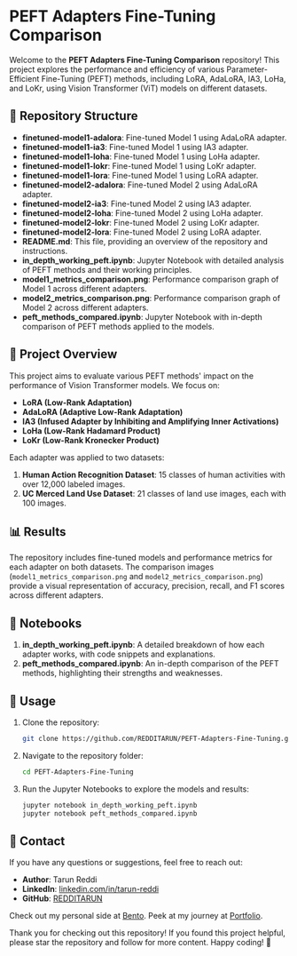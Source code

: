 # PEFT Adapters Fine-Tuning Comparison

Welcome to the **PEFT Adapters Fine-Tuning Comparison** repository! This project explores the performance and efficiency of various Parameter-Efficient Fine-Tuning (PEFT) methods, including LoRA, AdaLoRA, IA3, LoHa, and LoKr, using Vision Transformer (ViT) models on different datasets.

## 📂 Repository Structure

- **finetuned-model1-adalora**: Fine-tuned Model 1 using AdaLoRA adapter.
- **finetuned-model1-ia3**: Fine-tuned Model 1 using IA3 adapter.
- **finetuned-model1-loha**: Fine-tuned Model 1 using LoHa adapter.
- **finetuned-model1-lokr**: Fine-tuned Model 1 using LoKr adapter.
- **finetuned-model1-lora**: Fine-tuned Model 1 using LoRA adapter.
- **finetuned-model2-adalora**: Fine-tuned Model 2 using AdaLoRA adapter.
- **finetuned-model2-ia3**: Fine-tuned Model 2 using IA3 adapter.
- **finetuned-model2-loha**: Fine-tuned Model 2 using LoHa adapter.
- **finetuned-model2-lokr**: Fine-tuned Model 2 using LoKr adapter.
- **finetuned-model2-lora**: Fine-tuned Model 2 using LoRA adapter.
- **README.md**: This file, providing an overview of the repository and instructions.
- **in_depth_working_peft.ipynb**: Jupyter Notebook with detailed analysis of PEFT methods and their working principles.
- **model1_metrics_comparison.png**: Performance comparison graph of Model 1 across different adapters.
- **model2_metrics_comparison.png**: Performance comparison graph of Model 2 across different adapters.
- **peft_methods_compared.ipynb**: Jupyter Notebook with in-depth comparison of PEFT methods applied to the models.

## 🚀 Project Overview

This project aims to evaluate various PEFT methods' impact on the performance of Vision Transformer models. We focus on:

- **LoRA (Low-Rank Adaptation)**
- **AdaLoRA (Adaptive Low-Rank Adaptation)**
- **IA3 (Infused Adapter by Inhibiting and Amplifying Inner Activations)**
- **LoHa (Low-Rank Hadamard Product)**
- **LoKr (Low-Rank Kronecker Product)**

Each adapter was applied to two datasets:

1. **Human Action Recognition Dataset**: 15 classes of human activities with over 12,000 labeled images.
2. **UC Merced Land Use Dataset**: 21 classes of land use images, each with 100 images.

## 📊 Results

The repository includes fine-tuned models and performance metrics for each adapter on both datasets. The comparison images (`model1_metrics_comparison.png` and `model2_metrics_comparison.png`) provide a visual representation of accuracy, precision, recall, and F1 scores across different adapters.

## 📘 Notebooks

1. **in_depth_working_peft.ipynb**: A detailed breakdown of how each adapter works, with code snippets and explanations.
2. **peft_methods_compared.ipynb**: An in-depth comparison of the PEFT methods, highlighting their strengths and weaknesses.

## 🔧 Usage

1. Clone the repository:
   ```bash
   git clone https://github.com/REDDITARUN/PEFT-Adapters-Fine-Tuning.git
   ```
2. Navigate to the repository folder:
   ```bash
   cd PEFT-Adapters-Fine-Tuning
   ```
3. Run the Jupyter Notebooks to explore the models and results:
   ```bash
   jupyter notebook in_depth_working_peft.ipynb
   jupyter notebook peft_methods_compared.ipynb
   ```

## 📧 Contact

If you have any questions or suggestions, feel free to reach out:

- **Author**: Tarun Reddi
- **LinkedIn**: [linkedin.com/in/tarun-reddi](https://linkedin.com/in/tarun-reddi)
- **GitHub**: [REDDITARUN](https://github.com/REDDITARUN)

Check out my personal side at [Bento](https://bento.me/tarunreddi).
Peek at my journey at [Portfolio](https://redditarun.github.io/).


Thank you for checking out this repository! If you found this project helpful, please star the repository and follow for more content. Happy coding! 🌟
